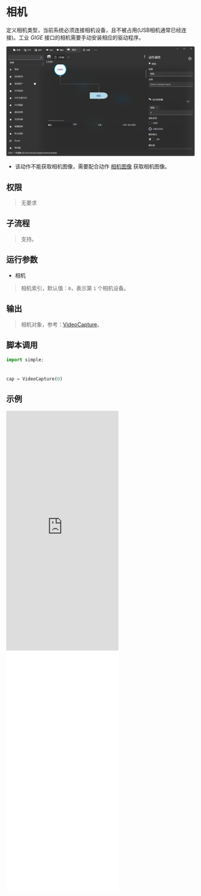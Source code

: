 # 相机 
定义相机类型，当前系统必须连接相机设备，且不被占用(USB相机通常已经连接)。工业 *GIGE* 接口的相机需要手动安装相应的驱动程序。

![TypeCamera](./images/15.png ':size=90%')
* 该动作不能获取相机图像，需要配合动作 [相机图像](./actions/media/VideoFrame.md) 获取相机图像。
## 权限
> 无要求

## 子流程
> 支持。

## 运行参数

* 相机
> 相机索引，默认值：`0`，表示第 `1` 个相机设备。


## 输出

> 相机对象，参考：[VideoCapture](./types/VideoCapture.md)。


## 脚本调用

```python
import simple;


cap = VideoCapture(0)

```

## 示例

<iframe type="text/html" height="640px" src="https://www.youtube.com/embed/HJyM6Gmt-PA" frameborder="0"></iframe>

<iframe src="//player.bilibili.com/player.html?bvid=BV1PmKgeVEt8&page=1&autoplay=0" height='640px' scrolling="no" frameborder="no" framespacing="0" allowfullscreen="true"></iframe>